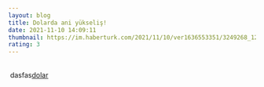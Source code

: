 ```yaml
--- 
layout: blog
title: Dolarda ani yükseliş!
date: 2021-11-10 14:09:11
thumbnail: https://im.haberturk.com/2021/11/10/ver1636553351/3249268_1200x627.jpg
rating: 3
---
```

</br>&nbsp;dasfas<a href="https://codecanyon.net/category/php-scripts?term=article%20spinner">dolar</a>